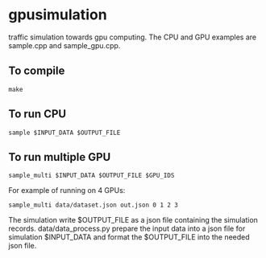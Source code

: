 # gpusimulation
traffic simulation towards gpu computing.
The CPU and GPU examples are sample.cpp and sample_gpu.cpp.

## To compile
```
make
```

## To run CPU
```
sample $INPUT_DATA $OUTPUT_FILE
```

## To run multiple GPU
```
sample_multi $INPUT_DATA $OUTPUT_FILE $GPU_IDS
```
For example of running on 4 GPUs:
```
sample_multi data/dataset.json out.json 0 1 2 3
```

The simulation write $OUTPUT_FILE as a json file containing the simulation records. data/data_process.py prepare the input data into a json file for simulation $INPUT_DATA and format the $OUTPUT_FILE into the needed json file.
